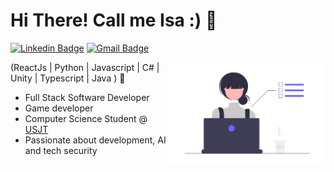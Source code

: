 <h1>Hi There! Call me Isa :) 👋</h1>

[![Linkedin Badge](https://img.shields.io/badge/-LinkedIn-6633cc?style=flat-square&logo=Linkedin&logoColor=white&link=https://www.linkedin.com/in/isabelly-pignatari/)](https://www.linkedin.com/in/isabelly-pignatari/)
[![Gmail Badge](https://img.shields.io/badge/-isabellypignatari7@gmail.com-6633cc?style=flat-square&logo=Gmail&logoColor=white&link=mailto:isabellypignatari7@gmail.com)](mailto:isabellypignatari7@gmail.com)

<img align="right" alt="Moon bonfire" src="./dev_focus.png"  width="250px"/>

(ReactJs | Python | Javascript | C# | Unity | Typescript | Java ) 🚀

-  Full Stack Software Developer
-  Game developer
-  Computer Science Student @ [USJT](https://www.usjt.br/)
-  Passionate about development, AI and tech security
